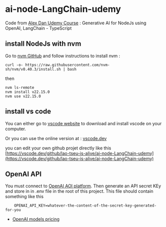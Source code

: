 # ai-node-LangChain-udemy

Code from [Alex Dan Udemy Course](https://www.udemy.com/user/alexhorea/) : Generative AI for NodeJs using OpenAI, LangChain - TypeScript


## install NodeJs with nvm
Go to [nvm GitHub](https://github.com/nvm-sh/nvm?tab=readme-ov-file#installing-and-updating) and follow instructions to install nvm :

    curl -o- https://raw.githubusercontent.com/nvm-sh/nvm/v0.40.3/install.sh | bash

then 

    nvm ls-remote
    nvm install v22.15.0
    nvm use v22.15.0


## install vs code
You can either go to [vscode website](https://code.visualstudio.com/docs/setup/linux) to download and install vscode on your computer.

Or you can use the online version at : [vscode.dev](https://vscode.dev/)

you can edit your own github projet directly like this [https://vscode.dev/github/lao-tseu-is-alive/ai-node-LangChain-udemy](https://vscode.dev/github/lao-tseu-is-alive/ai-node-LangChain-udemy)

## OpenAI API
You must connect to [OpenAI AOI platform](https://platform.openai.com/login). Then generate an API secret KEy and store in in .env file in the root of this project. This file should contain something like this

        OPENAI_API_KEY=whatever-the-content-of-the-secret-key-generated-for-you

+ [OpenAI models pricing](https://openai.com/api/pricing/)

